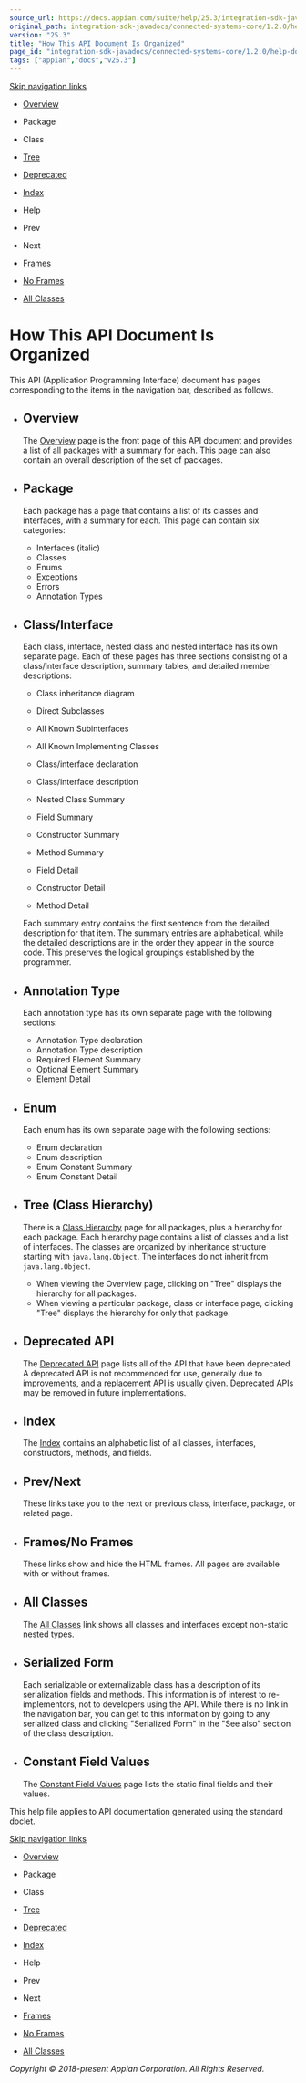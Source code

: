 ```yaml
---
source_url: https://docs.appian.com/suite/help/25.3/integration-sdk-javadocs/connected-systems-core/1.2.0/help-doc.html
original_path: integration-sdk-javadocs/connected-systems-core/1.2.0/help-doc.html
version: "25.3"
title: "How This API Document Is Organized"
page_id: "integration-sdk-javadocs/connected-systems-core/1.2.0/help-doc"
tags: ["appian","docs","v25.3"]
---
```



[Skip navigation links](#skip.navbar.top "Skip navigation links")

-   [Overview](overview-summary.html)
-   Package
-   Class
-   [Tree](overview-tree.html)
-   [Deprecated](deprecated-list.html)
-   [Index](index-all.html)
-   Help

-   Prev
-   Next

-   [Frames](index.html?help-doc.html)
-   [No Frames](help-doc.html)

-   [All Classes](allclasses-noframe.html)

# How This API Document Is Organized

This API (Application Programming Interface) document has pages corresponding to the items in the navigation bar, described as follows.

-   ## Overview

    The [Overview](overview-summary.html) page is the front page of this API document and provides a list of all packages with a summary for each. This page can also contain an overall description of the set of packages.

-   ## Package

    Each package has a page that contains a list of its classes and interfaces, with a summary for each. This page can contain six categories:

    -   Interfaces (italic)
    -   Classes
    -   Enums
    -   Exceptions
    -   Errors
    -   Annotation Types
-   ## Class/Interface

    Each class, interface, nested class and nested interface has its own separate page. Each of these pages has three sections consisting of a class/interface description, summary tables, and detailed member descriptions:

    -   Class inheritance diagram
    -   Direct Subclasses
    -   All Known Subinterfaces
    -   All Known Implementing Classes
    -   Class/interface declaration
    -   Class/interface description

    -   Nested Class Summary
    -   Field Summary
    -   Constructor Summary
    -   Method Summary

    -   Field Detail
    -   Constructor Detail
    -   Method Detail

    Each summary entry contains the first sentence from the detailed description for that item. The summary entries are alphabetical, while the detailed descriptions are in the order they appear in the source code. This preserves the logical groupings established by the programmer.

-   ## Annotation Type

    Each annotation type has its own separate page with the following sections:

    -   Annotation Type declaration
    -   Annotation Type description
    -   Required Element Summary
    -   Optional Element Summary
    -   Element Detail
-   ## Enum

    Each enum has its own separate page with the following sections:

    -   Enum declaration
    -   Enum description
    -   Enum Constant Summary
    -   Enum Constant Detail
-   ## Tree (Class Hierarchy)

    There is a [Class Hierarchy](overview-tree.html) page for all packages, plus a hierarchy for each package. Each hierarchy page contains a list of classes and a list of interfaces. The classes are organized by inheritance structure starting with `java.lang.Object`. The interfaces do not inherit from `java.lang.Object`.

    -   When viewing the Overview page, clicking on "Tree" displays the hierarchy for all packages.
    -   When viewing a particular package, class or interface page, clicking "Tree" displays the hierarchy for only that package.
-   ## Deprecated API

    The [Deprecated API](deprecated-list.html) page lists all of the API that have been deprecated. A deprecated API is not recommended for use, generally due to improvements, and a replacement API is usually given. Deprecated APIs may be removed in future implementations.

-   ## Index

    The [Index](index-all.html) contains an alphabetic list of all classes, interfaces, constructors, methods, and fields.

-   ## Prev/Next

    These links take you to the next or previous class, interface, package, or related page.

-   ## Frames/No Frames

    These links show and hide the HTML frames. All pages are available with or without frames.

-   ## All Classes

    The [All Classes](allclasses-noframe.html) link shows all classes and interfaces except non-static nested types.

-   ## Serialized Form

    Each serializable or externalizable class has a description of its serialization fields and methods. This information is of interest to re-implementors, not to developers using the API. While there is no link in the navigation bar, you can get to this information by going to any serialized class and clicking "Serialized Form" in the "See also" section of the class description.

-   ## Constant Field Values

    The [Constant Field Values](constant-values.html) page lists the static final fields and their values.

This help file applies to API documentation generated using the standard doclet.

[Skip navigation links](#skip.navbar.bottom "Skip navigation links")

-   [Overview](overview-summary.html)
-   Package
-   Class
-   [Tree](overview-tree.html)
-   [Deprecated](deprecated-list.html)
-   [Index](index-all.html)
-   Help

-   Prev
-   Next

-   [Frames](index.html?help-doc.html)
-   [No Frames](help-doc.html)

-   [All Classes](allclasses-noframe.html)

_Copyright © 2018-present Appian Corporation. All Rights Reserved._